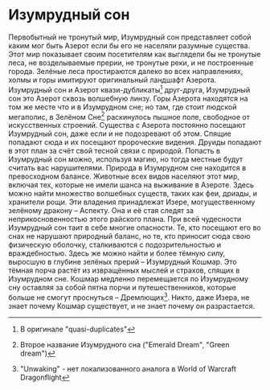 # Изумрудный сон
Первобытный не тронутый мир, Изумрудный сон представляет собой каким мог быть Азерот если бы его не населяли разумные существа. Этот мир показывает своим посетителям как выглядели бы не тронутые леса, не возделываемые прерии, не тронутые реки, и не построенные города. Зелёные леса простираются далеко во всех направлениях, холмы и горы имитируют оригинальный ландшафт Азерота.
Изумрудный сон и Азерот квази-дубликаты[^qd] друг-друга, Изумрудный сон это Азерот сквозь волшебную линзу. Горы Азерота находятся на том же месте что и в Изумрудном сне; но там, где стоит людской мегаполис, в Зелёном Сне[^ed] раскинулось пышное поле, свободное от искусственных строений.
Существа с Азерота постоянно посещают Изумрудный сон, даже если и не подозревают об этом. Спящие попадают сюда и их посещают пророческие видения. Друиды попадают в этот план за счёт свой тесной связи с природой. Попасть в Изумрудный сон можно, используя магию, но тогда местные будут считать вас нарушителями.
Природа в Изумрудном сне находится в превосходном балансе. Животные всех видов населяют этот мир, включая тех, которые не имели шанса на выживание в Азероте. Здесь можно найти множество волшебных существ, таких как феи, дриады, и хранители рощи.
Эти владения принадлежат Изере, могущественному зелёному дракону – Аспекту. Она и её стая следят за неприкосновенностью этого райского плана. При всей чудесности Изумрудный сон таит в себе многие опасности. Те, кто посещают его во снах не нарушают природный баланс, но те, кто приносит сюда свою физическую оболочку, сталкиваются с подозрительностью и враждебностью.
Здесь же можно найти и более тёмную силу, выросшую в глубине зелёных прерий – Изумрудный Кошмар. Это тёмная порча растёт из извращённых мыслей и страхов, спящих в Изумрудном сне. Кошмар медленно перемещается по Изумрудному сну оставляя за собой пятна порчи и путешественников, которые больше не смогут проснуться – Дремлющих[^unwakingd]. Никто, даже Изера, не знает почему Кошмар существует, и не знает почему он разрастается.

[^qd]: В оригинале "quasi-duplicates"
[^ed]: Второе название Изумрудного сна ("Emerald Dream", "Green dream")
[^unwakingd]: "Unwaking" - нет локализованного аналога в World of Warcraft Dragonflight